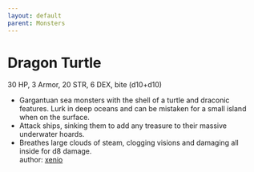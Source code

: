 ```yaml
---
layout: default
parent: Monsters 
--- 
```

# Dragon Turtle
30 HP, 3 Armor, 20 STR, 6 DEX, bite (d10+d10)  
- Gargantuan sea monsters with the shell of a turtle and draconic features.   Lurk in deep oceans and can be mistaken for a small island when on the surface.  
- Attack ships, sinking them to add any treasure to their massive underwater hoards.  
- Breathes large clouds of steam, clogging visions and damaging all inside for d8 damage.  
author: [xenio](https://xenioinabottle.blogspot.com/2021/02/classic-monsters-for-cairnito-part-1.html) 
